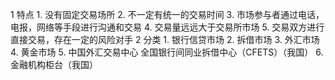 1 特点
	1.  没有固定交易场所
	2. 不一定有统一的交易时间
	3. 市场参与者通过电话，电报，网络等手段进行沟通和交易
	4. 交易量远远大于交易所市场
	5. 交易双方进行直接交易，存在一定的风险对手
2 分类
	1. 银行信贷市场
	2. 拆借市场
	3. 外汇市场
	4. 黄金市场
	5. 中国外汇交易中心 全国银行间同业拆借中心（CFETS）（我国）
	6. 金融机构柜台（我国）